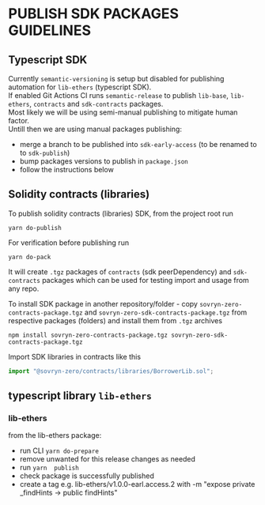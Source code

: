 # PUBLISH SDK PACKAGES GUIDELINES
## **Typescript SDK** 
Currently `semantic-versioning` is setup but disabled for publishing automation for `lib-ethers` (typescript SDK).  
If enabled Git Actions CI runs `semantic-release` to publish `lib-base`, `lib-ethers`, `contracts` and `sdk-contracts`  packages.  
Most likely we will be using semi-manual publishing to mitigate human factor.  
Untill then we are using manual packages publishing:
- merge a branch to be published into `sdk-early-access` (to be renamed to to `sdk-publish`)  
- bump packages versions to publish in `package.json` 
- follow the instructions below  


## **Solidity contracts (libraries)**  
To publish solidity contracts (libraries) SDK, from the project root run   

```
yarn do-publish
```  
For verification before publishing run 
```
yarn do-pack
```  
It will create `.tgz` packages of `contracts` (sdk peerDependency) and `sdk-contracts` packages which can be used for testing import and usage from any repo. 

To install SDK package in another repository/folder - copy `sovryn-zero-contracts-package.tgz` and `sovryn-zero-sdk-contracts-package.tgz` from respective packages (folders) and install them from `.tgz` archives
```
npm install sovryn-zero-contracts-package.tgz sovryn-zero-sdk-contracts-package.tgz
```  
Import SDK libraries in contracts like this
```javascript
import "@sovryn-zero/contracts/libraries/BorrowerLib.sol";
```  

## typescript library `lib-ethers`
### lib-ethers
from the lib-ethers package:  
- run CLI `yarn do-prepare`
- remove unwanted for this release changes as needed
- run `yarn  publish`
- check package is successfully published
- create a tag e.g. lib-ethers/v1.0.0-earl.access.2 with -m "expose private _findHints -> public findHints"


